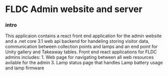 <h1>FLDC Admin website and server</h1>
<h3>intro</h3>
This applicaion contains a react front end application for the admin website and a .net core 3.1 web api backend for handeling storing visitor data, communication between collection points and lamps and an end point for Unity gallery and Takeaway tables.
Front end react applications for FLDC admins includes:
1. Web page for navigating between all web resources avilable for the admin
3. Lamp status page that handles Lamp battery usage and lamp firmware
